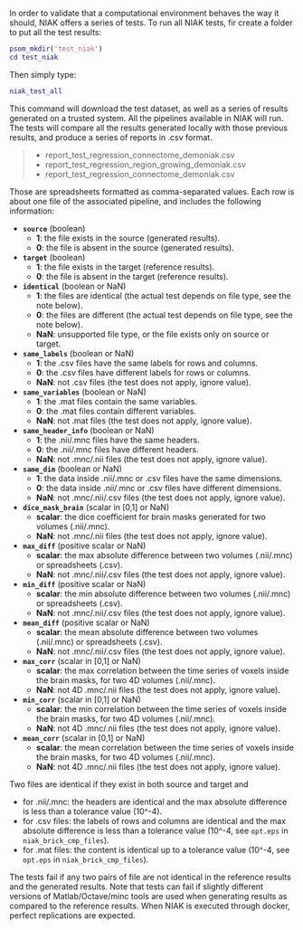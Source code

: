 In order to validate that a computational environment behaves the way it should, NIAK offers a series of tests. To run all NIAK tests, fir create a folder to put all the test results:
````matlab
psom_mkdir('test_niak')
cd test_niak
````
Then simply type:
````matlab
niak_test_all
````
This command will download the test dataset, as well as a series of results generated on a trusted system. All the pipelines available in NIAK will run. The tests will compare all the results generated locally with those previous results, and produce a series of reports in .csv format. 
> * report_test_regression_connectome_demoniak.csv
> * report_test_regression_region_growing_demoniak.csv
> * report_test_regression_connectome_demoniak.csv

Those are spreadsheets formatted as comma-separated values. Each row is about one file of the associated pipeline, and includes the following information: 

 * **`source`** (boolean) 
   * **1**: the file exists in the source (generated results).
   * **0**: the file is absent in the source (generated results).
 * **`target`** (boolean) 
   * **1**: the file exists in the target (reference results).
   * **0**: the file is absent in the target (reference results). 
 * **`identical`** (boolean or NaN) 
   * **1**: the files are identical (the actual test depends on file type, see the note below).
   * **0**: the files are different (the actual test depends on file type, see the note below).
   * **NaN**: unsupported file type, or the file exists only on source or target. 
 * **`same_labels`** (boolean or NaN)
   * **1**: the .csv files have the same labels for rows and columns. 
   * **0**: the .csv files have different labels for rows or columns. 
   * **NaN**: not .csv files (the test does not apply, ignore value). 
 * **`same_variables`** (boolean or NaN) 
   * **1**: the .mat files contain the same variables. 
   * **0**: the .mat files contain different variables.
   * **NaN**: not .mat files (the test does not apply, ignore value).
 * **`same_header_info`** (boolean or NaN) 
   * **1**: the .nii/.mnc files have the same headers. 
   * **0**: the .nii/.mnc files have different headers. 
   * **NaN**: not .mnc/.nii files (the test does not apply, ignore value). 
 * **`same_dim`** (boolean or NaN)
   * **1**: the data inside .nii/.mnc or .csv files have the same dimensions.
   * **0**: the data inside .nii/.mnc or .csv files have different dimensions.
   * **NaN**: not .mnc/.nii/.csv files (the test does not apply, ignore value).  
 * **`dice_mask_brain`** (scalar in [0,1] or NaN) 
   * **scalar**: the dice coefficient for brain masks generated for two volumes (.nii/.mnc).
   * **NaN**: not .mnc/.nii files (the test does not apply, ignore value).
 * **`max_diff`** (positive scalar or NaN) 
   * **scalar**: the max absolute difference between two volumes (.nii/.mnc) or spreadsheets (.csv).
   * **NaN**: not .mnc/.nii/.csv files (the test does not apply, ignore value). 
 * **`min_diff`** (positive scalar or NaN) 
   * **scalar**: the min absolute difference between two volumes (.nii/.mnc) or spreadsheets (.csv). 
   * **NaN**: not .mnc/.nii/.csv files (the test does not apply, ignore value).
 * **`mean_diff`** (positive scalar or NaN)
   * **scalar**: the mean absolute difference between two volumes (.nii/.mnc) or spreadsheets (.csv).
   * **NaN**: not .mnc/.nii/.csv files (the test does not apply, ignore value).
 * **`max_corr`** (scalar in [0,1] or NaN)
   * **scalar**: the max correlation between the time series of voxels inside the brain masks, for two 4D volumes (.nii/.mnc). 
   * **NaN**: not 4D .mnc/.nii files (the test does not apply, ignore value).
 * **`min_corr`** (scalar in [0,1] or NaN) 
   * **scalar**: the min correlation between the time series of voxels inside the brain masks, for two 4D volumes (.nii/.mnc). 
   * **NaN**: not 4D .mnc/.nii files (the test does not apply, ignore value).
 * **`mean_corr`** (scalar in [0,1] or NaN) 
   * **scalar**: the mean correlation between the time series of voxels inside the brain masks, for two 4D volumes (.nii/.mnc). 
   * **NaN**: not 4D .mnc/.nii files (the test does not apply, ignore value).

Two files are identical if they exist in both source and target and 

* for .nii/.mnc: the headers are identical and the max absolute difference is less than a tolerance value (10^-4). 
* for .csv files: the labels of rows and columns are identical and the max absolute difference is less than a tolerance value (10^-4, see `opt.eps` in `niak_brick_cmp_files`). 
* for .mat files: the content is identical up to a tolerance value (10^-4, see `opt.eps` in `niak_brick_cmp_files`).

The tests fail if any two pairs of file are not identical in the reference results and the generated results. Note that tests can fail if slightly different versions of Matlab/Octave/minc tools are used when generating results as compared to the reference results. When NIAK is executed through docker, perfect replications are expected.
